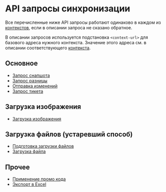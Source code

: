 API запросы синхронизации
=========================

Все перечисленные ниже API запросы работают одинаково в каждом из
[контекстов][context], если в описании запроса не сказано обратное.

В описании запросов используется подстановка `<context-url>` для
базового адреса нужного контекста. Значение этого адреса см. в описании
соответствующего [контекста][context].


Основное
--------

*   [Запрос снапшота](snapshot.md)
*   [Запрос разницы](diff.md)
*   [Отправка изменений](submit.md)
*   [Запрос тикета](ticket.md)

Загрузка изображения
--------------------

*   [Загрузка изображения](upload-image.md)

Загрузка файлов (устаревший способ)
-----------------------------------

*   [Подготовка загрузки файлов](uploader.old.md)
*   [Загрузка файла](upload.old.md)

Прочее
-------

*   [Применение промо кода](apply-promo-code.md)
*   [Экспорт в Excel](export-xls.md)


[context]: ../02-context.md
